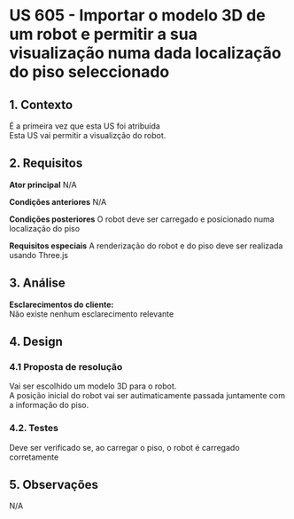 # US 605 - Importar o modelo 3D de um robot e permitir a sua visualização numa dada localização do piso seleccionado

## 1. Contexto
É a primeira vez que esta US foi atribuída </br>
Esta US vai permitir a visualizção do robot. 

## 2. Requisitos

**Ator principal**
N/A

**Condições anteriores**
N/A

**Condições posteriores**
O robot deve ser carregado e posicionado numa localização do piso

**Requisitos especiais**
A renderização do robot e do piso deve ser realizada usando Three.js

## 3. Análise

**Esclarecimentos do cliente:** </br>
Não existe nenhum esclarecimento relevante

## 4. Design

### 4.1 Proposta de resolução

Vai ser escolhido um modelo 3D para o robot.</br>
A posição inicial do robot vai ser autimaticamente passada juntamente com a informação do piso.

### 4.2. Testes
Deve ser verificado se, ao carregar o piso, o robot é carregado corretamente

## 5. Observações
N/A